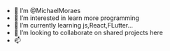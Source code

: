 - 👋 I’m @MichaelMoraes
- 👀 I’m interested in learn more programming 
- 🌱 I’m currently learning js,React,FLutter...
- 💞️ I’m looking to collaborate on shared projects here
- 📫
<!---
MichaelMoraes/MichaelMoraes is a ✨ special ✨ repository because its `README.md` (this file) appears on your GitHub profile.
You can click the Preview link to take a look at your changes.
--->
